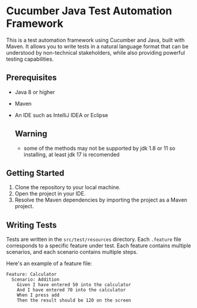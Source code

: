 # Cucumber Java Test Automation Framework

This is a test automation framework using Cucumber and Java, built with Maven. It allows you to write tests in a natural language format that can be understood by non-technical stakeholders, while also providing powerful testing capabilities.

## Prerequisites

- Java 8 or higher
- Maven
- An IDE such as IntelliJ IDEA or Eclipse
  
  ## Warning
  - some of the methods may not be supported by jdk 1.8 or 11 so installing, at least jdk 17 is recomended

## Getting Started

1. Clone the repository to your local machine.
2. Open the project in your IDE.
3. Resolve the Maven dependencies by importing the project as a Maven project.

## Writing Tests

Tests are written in the `src/test/resources` directory. Each `.feature` file corresponds to a specific feature under test. Each feature contains multiple scenarios, and each scenario contains multiple steps.

Here's an example of a feature file:

```gherkin
Feature: Calculator
  Scenario: Addition
    Given I have entered 50 into the calculator
    And I have entered 70 into the calculator
    When I press add
    Then the result should be 120 on the screen
